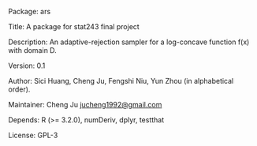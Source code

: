Package: ars

Title: A package for stat243 final project

Description: An adaptive-rejection sampler for a log-concave function f(x) with domain D.

Version: 0.1

Author: Sici Huang, Cheng Ju, Fengshi Niu, Yun Zhou (in alphabetical order). 

Maintainer: Cheng Ju <jucheng1992@gmail.com>

Depends: R (>= 3.2.0), numDeriv, dplyr, testthat

License: GPL-3
